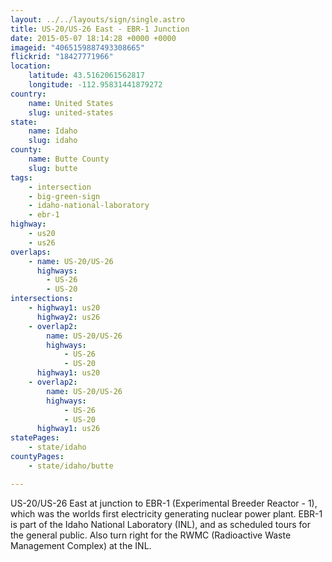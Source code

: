 ```yaml
---
layout: ../../layouts/sign/single.astro
title: US-20/US-26 East - EBR-1 Junction
date: 2015-05-07 18:14:28 +0000 +0000
imageid: "4065159887493308665"
flickrid: "18427771966"
location:
    latitude: 43.5162061562817
    longitude: -112.95831441879272
country:
    name: United States
    slug: united-states
state:
    name: Idaho
    slug: idaho
county:
    name: Butte County
    slug: butte
tags:
    - intersection
    - big-green-sign
    - idaho-national-laboratory
    - ebr-1
highway:
    - us20
    - us26
overlaps:
    - name: US-20/US-26
      highways:
        - US-26
        - US-20
intersections:
    - highway1: us20
      highway2: us26
    - overlap2:
        name: US-20/US-26
        highways:
            - US-26
            - US-20
      highway1: us20
    - overlap2:
        name: US-20/US-26
        highways:
            - US-26
            - US-20
      highway1: us26
statePages:
    - state/idaho
countyPages:
    - state/idaho/butte

---
```

US-20/US-26 East at junction to EBR-1 (Experimental Breeder Reactor - 1), which was the worlds first electricity generating nuclear power plant.  EBR-1 is part of the Idaho National Laboratory (INL), and as scheduled tours for the general public.  Also turn right for the RWMC (Radioactive Waste Management Complex) at the INL.